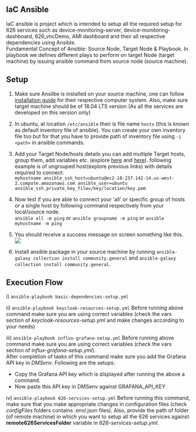 ## IaC Ansible

IaC ansible is project which is intended to setup all the required setup for 626 services such as device-monitoring-server, device-monitoring-dashboard, 626_vncDemo, AMI dashboard and their all respective dependencies using Ansible. <br />
Fundamental Concept of Ansible: Source Node, Target Node & Playbook. In playbook we defines different plays to perform on target Node (target machine) by issuing ansible command from source node (source machine).


## Setup

1. Make sure Ansilbe is installed on your source machine, one can follow [installation guide](https://docs.ansible.com/ansible/latest/installation_guide/intro_installation.html) for their respective computer system. Also, make sure target machine should be of 18.04 LTS version (As all the services are developed on this version only)

2. In ubuntu, at location `/etc/ansible` their is file name `hosts` (this is known as default inventory file of ansible). You can create your own inventory file too but for that you have to provide path of inventory file using `-i <path>` in ansible commands. 
 
3. Add your Target Node/hosts details you can add multiple Target hosts, group them, add variables etc. (explore [here](https://docs.ansible.com/ansible/latest/user_guide/intro_inventory.html) and [here](https://docs.ansible.com/ansible/2.9_ja/plugins/inventory/ini.html#examples)). following example is of ungrouped host(explore previous links) with details required to connect: <br />
`myhostname ansible_ssh_host=ubuntu@ec2-18-237-142-14.us-west-2.compute.amazonaws.com ansible_user=ubuntu ansible_ssh_private_key_file=/key/location/key.pem
 `

4. Now test if you are able to connect your 'all' or specific group of hosts or a single host by following command respectively from your local/source node. <br />
`ansible all -m ping` or `ansible groupname -m ping` or `ansible myhostname -m ping`

5. You should receive a success message on screen something like this. ![](https://gitlab.com/weare626/requirements-and-architecture/uploads/5b72021cb20c5e3af59a6d8665bea918/image.png)

6. Install ansible package in your source machine by running `ansible-galaxy collection install community.general` and `ansible-galaxy collection install community.general`.

## Execution Flow

i) `ansible-playbook basic-dependencies-setup.yml`

ii) `ansible-playbook keycloak-resources-setup.yml`
  Before running above command make sure you are using correct variables (check the vars section of _keycloak-resources-setup.yml_ and make changes according to your needs)

iii) `ansible-playbook influx-grafana-setup.yml` Before running above command make sure you are using correct variables (check the vars section of _influx-grafana-setup.yml_). <br />
After completion of tasks of this command make sure you add the Grafana API key in _DMSenv_. Following are the setups: <br />
 - Copy the Grafana API key which is displayed after running the above a command.
 - Now paste this API key in DMSenv against GRAFANA_API_KEY

iv) `ansible-playbook 626-services-setup.yml`
Before running this command, make sure that you make appropriate changes in configuration files (check _configFiles_ folders contains .env/.json files). Also, provide the path of folder (of remote machine) in which you want to setup all the 626 services against **remote626ServicesFolder** variable in _626-services-setup.yml_.

